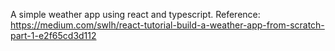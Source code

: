 A simple weather app using react and typescript.
Reference:
https://medium.com/swlh/react-tutorial-build-a-weather-app-from-scratch-part-1-e2f65cd3d112
